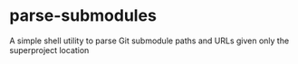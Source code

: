 # parse-submodules
A simple shell utility to parse Git submodule paths and URLs given only the superproject location
